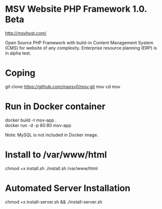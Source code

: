 # MSV Website PHP Framework 1.0. Beta

http://msvhost.com/

Open Source PHP Framework with build-in Content Management System (CMS) for website of any complexity.
Enterprise resource planning (ERP) is in alpha test.


# Coping

git clone https://github.com/maxsv0/msv.git msv 
cd msv

# Run in Docker container

docker build  -t msv-app .   
docker run -d -p 80:80 msv-app

Note: MySQL is not included in Docker image.

# Install to /var/www/html

chmod +x install.sh 
./install.sh /var/www/html

# Automated Server Installation

chmod +x install-server.sh && ./install-server.sh
